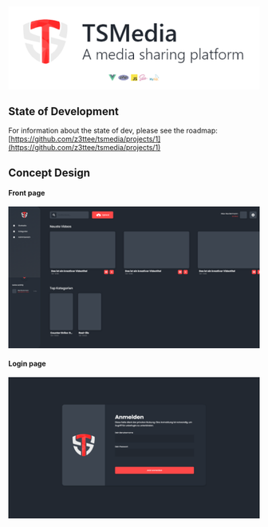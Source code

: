 ![Header](/concepts/github_header.png)

## State of Development
For information about the state of dev, please see the roadmap: [https://github.com/z3ttee/tsmedia/projects/1](https://github.com/z3ttee/tsmedia/projects/1)

## Concept Design

#### Front page
![Main Page](/concepts/main_page.png)
#### Login page
![Main Page](/concepts/login.png)
